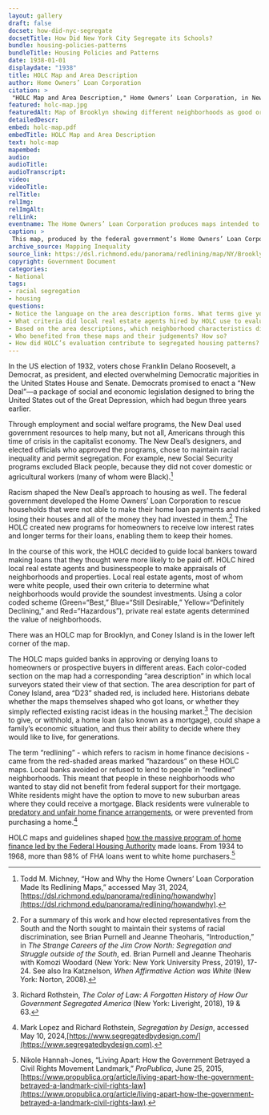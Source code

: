 ```yaml
--- 
layout: gallery
draft: false
docset: how-did-nyc-segregate
docsetTitle: How Did New York City Segregate its Schools?
bundle: housing-policies-patterns
bundleTitle: Housing Policies and Patterns
date: 1938-01-01
displaydate: "1938"
title: HOLC Map and Area Description
author: Home Owners’ Loan Corporation
citation: >
 "HOLC Map and Area Description," Home Owners’ Loan Corporation, in New York City Civil Rights History Project, Accessed: [Month Day, Year], https://nyccivilrightshistory.org/gallery/holc-map.
featured: holc-map.jpg
featuredAlt: Map of Brooklyn showing different neighborhoods as good or bad investments
detailedDescr: 
embed: holc-map.pdf
embedTitle: HOLC Map and Area Description
text: holc-map
mapembed: 
audio: 
audioTitle: 
audioTranscript: 
video: 
videoTitle: 
relTitle: 
relImg: 
relImgAlt: 
relLink: 
eventname: The Home Owners’ Loan Corporation produces maps intended to guide how banks make loans for home purchases. 
caption: >
 This map, produced by the federal government’s Home Owners’ Loan Corporation, marked white and middle-class areas of Brooklyn as good investments for home loans, and areas with Black, Jewish, and other “foreign” residents as ones that banks should avoid lending to. To zoom in, [click here](https://dsl.richmond.edu/panorama/redlining/map/NY/Brooklyn/area_descriptions/D23#loc=12/40.6319/-73.9392).
archive_source: Mapping Inequality
source_link: https://dsl.richmond.edu/panorama/redlining/map/NY/Brooklyn/area_descriptions/D23#loc=12/40.6319/-73.9392
copyright: Government Document
categories: 
- National
tags: 
- racial segregation
- housing
questions: 
- Notice the language on the area description forms. What terms give you a sense of how the HOLC (who made the forms) and local white real estate agents and business people (who filled them out) thought about the communities they were describing? 
- What criteria did local real estate agents hired by HOLC use to evaluate neighborhoods?
- Based on the area descriptions, which neighborhood characteristics did HOLC value? What groups of people did HOLC value and devalue?
- Who benefited from these maps and their judgements? How so? 
- How did HOLC’s evaluation contribute to segregated housing patterns?
--- 
```


In the US election of 1932, voters chose Franklin Delano Roosevelt, a Democrat, as president, and elected overwhelming Democratic majorities in the United States House and Senate. Democrats promised to enact a “New Deal”—a package of social and economic legislation designed to bring the United States out of the Great Depression, which had begun three years earlier.

Through employment and social welfare programs, the New Deal used government resources to help many, but not all, Americans through this time of crisis in the capitalist economy. The New Deal’s designers, and elected officials who approved the programs, chose to maintain racial inequality and permit segregation. For example, new Social Security programs excluded Black people, because they did not cover domestic or agricultural workers (many of whom were Black).[^1]

Racism shaped the New Deal’s approach to housing as well. The federal government developed the Home Owners’ Loan Corporation to rescue households that were not able to make their home loan payments and risked losing their houses and all of the money they had invested in them.[^2] The HOLC created new programs for homeowners to receive low interest rates and longer terms for their loans, enabling them to keep their homes.

In the course of this work, the HOLC decided to guide local bankers toward making loans that they thought were more likely to be paid off. HOLC hired local real estate agents and businesspeople to make appraisals of neighborhoods and properties. Local real estate agents, most of whom were white people, used their own criteria to determine what neighborhoods would provide the soundest investments. Using a color coded scheme (Green=“Best,” Blue=“Still Desirable,” Yellow=“Definitely Declining,” and Red=“Hazardous”), private real estate agents determined the value of neighborhoods.

There was an HOLC map for Brooklyn, and Coney Island is in the lower left corner of the map.

The HOLC maps guided banks in approving or denying loans to homeowners or prospective buyers in different areas. Each color-coded section on the map had a corresponding “area description” in which local surveyors stated their view of that section. The area description for part of Coney Island, area “D23” shaded red, is included here. Historians debate whether the maps themselves shaped who got loans, or whether they simply reflected existing racist ideas in the housing market.[^3] The decision to give, or withhold, a home loan (also known as a mortgage), could shape a family’s economic situation, and thus their ability to decide where they would like to live, for generations.

The term “redlining” - which refers to racism in home finance decisions - came from the red-shaded areas marked “hazardous” on these HOLC maps. Local banks avoided or refused to lend to people in “redlined” neighborhoods. This meant that people in these neighborhoods who wanted to stay did not benefit from federal support for their mortgage. White residents might have the option to move to new suburban areas where they could receive a mortgage. Black residents were vulnerable to [predatory and unfair home finance arrangements](https://www.theatlantic.com/magazine/archive/2014/06/the-case-for-reparations/361631/), or were prevented from purchasing a home.[^4]  

HOLC maps and guidelines shaped [how the massive program of home finance led by the Federal Housing Authority](https://dsl.richmond.edu/panorama/redlining/) made loans. From 1934 to 1968, more than 98% of FHA loans went to white home purchasers.[^5]

[^1]: Todd M. Michney, “How and Why the Home Owners’ Loan Corporation Made Its Redlining Maps,” accessed May 31, 2024, [https://dsl.richmond.edu/panorama/redlining/howandwhy](https://dsl.richmond.edu/panorama/redlining/howandwhy).

[^2]: For a summary of this work and how elected representatives from the South and the North sought to maintain their systems of racial discrimination, see Brian Purnell and Jeanne Theoharis, “Introduction,” in *The Strange Careers of the Jim Crow North: Segregation and Struggle outside of the South*, ed. Brian Purnell and Jeanne Theoharis with Komozi Woodard (New York: New York University Press, 2019), 17-24. See also Ira Katznelson, *When Affirmative Action was White* (New York: Norton, 2008).

[^3]: Richard Rothstein, *The Color of Law: A Forgotten History of How Our Government Segregated America* (New York: Liveright, 2018), 19 & 63.

[^4]: Mark Lopez and Richard Rothstein, *Segregation by Design*, accessed May 10, 2024,[https://www.segregatedbydesign.com/](https://www.segregatedbydesign.com).

[^5]: Nikole Hannah-Jones, “Living Apart: How the Government Betrayed a Civil Rights Movement Landmark,” *ProPublica*, June 25, 2015, [https://www.propublica.org/article/living-apart-how-the-government-betrayed-a-landmark-civil-rights-law](https://www.propublica.org/article/living-apart-how-the-government-betrayed-a-landmark-civil-rights-law).
